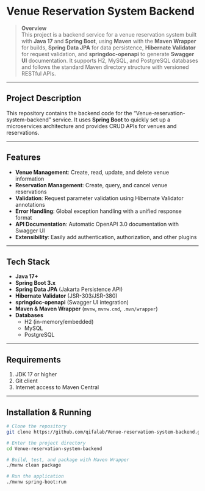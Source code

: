 # Venue Reservation System Backend

> **Overview**  
> This project is a backend service for a venue reservation system built with **Java 17** and **Spring Boot**, using **Maven** with the **Maven Wrapper** for builds, **Spring Data JPA** for data persistence, **Hibernate Validator** for request validation, and **springdoc-openapi** to generate **Swagger UI** documentation. It supports H2, MySQL, and PostgreSQL databases and follows the standard Maven directory structure with versioned RESTful APIs.

---

## Project Description
This repository contains the backend code for the “Venue-reservation-system-backend” service. It uses **Spring Boot** to quickly set up a microservices architecture and provides CRUD APIs for venues and reservations.

---

## Features
- **Venue Management**: Create, read, update, and delete venue information  
- **Reservation Management**: Create, query, and cancel venue reservations  
- **Validation**: Request parameter validation using Hibernate Validator annotations  
- **Error Handling**: Global exception handling with a unified response format  
- **API Documentation**: Automatic OpenAPI 3.0 documentation with Swagger UI  
- **Extensibility**: Easily add authentication, authorization, and other plugins  

---

## Tech Stack
- **Java 17+**  
- **Spring Boot 3.x**  
- **Spring Data JPA** (Jakarta Persistence API)  
- **Hibernate Validator** (JSR-303/JSR-380)  
- **springdoc-openapi** (Swagger UI integration)  
- **Maven & Maven Wrapper** (`mvnw`, `mvnw.cmd`, `.mvn/wrapper`)  
- **Databases**  
  - H2 (in-memory/embedded)  
  - MySQL  
  - PostgreSQL  

---

## Requirements
1. JDK 17 or higher  
2. Git client  
3. Internet access to Maven Central  

---

## Installation & Running

```bash
# Clone the repository
git clone https://github.com/qifalab/Venue-reservation-system-backend.git

# Enter the project directory
cd Venue-reservation-system-backend

# Build, test, and package with Maven Wrapper
./mvnw clean package

# Run the application
./mvnw spring-boot:run

